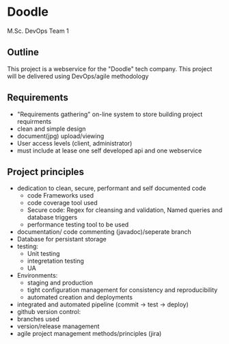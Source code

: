 # Doodle
M.Sc. DevOps Team 1

## Outline

This project is a webservice for the "Doodle" tech company. This project will be delivered using DevOps/agile methodology

## Requirements

- "Requirements gathering" on-line system to store building project requirments
- clean and simple design
- document(jpg) upload/viewing 
- User access levels (client, administrator)
- must include at lease one self developed api and one webservice 

## Project principles

- dedication to clean, secure, performant and self documented code
  - code Frameworks used
  - code coverage tool used
  - Secure code: Regex for cleansing and validation, Named queries and database triggers
  - performance testing tool to be used
- documentation/ code commenting (javadoc)/seperate branch
- Database for persistant storage
- testing:
  - Unit testing
  - integretation testing
  - UA
 - Environments:
    - staging and production
    - tight configuration management for consistency and reproducibility
    - automated creation and deployments
 - integrated and automated pipeline (commit -> test -> deploy)
 - github version control:
  - branches used
  - version/release management
 - agile project management methods/principles (jira)
